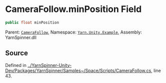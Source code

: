 # CameraFollow.minPosition Field


```csharp
public float minPosition
```



<div class="class-metadata">

Parent: [`CameraFollow`](/api/csharp/yarn.unity.example/camerafollow.md), Namespace: [`Yarn.Unity.Example`](/api/csharp/yarn.unity.example/README.md), Assembly: YarnSpinner.dll
</div>

## Source
Defined in [../YarnSpinner-Unity-Dev/Packages/YarnSpinner/Samples~/Space/Scripts/CameraFollow.cs](https://github.com/YarnSpinnerTool/YarnSpinner-Unity//blob/develop/Samples~/Space/Scripts/CameraFollow.cs#L43), line 43.
